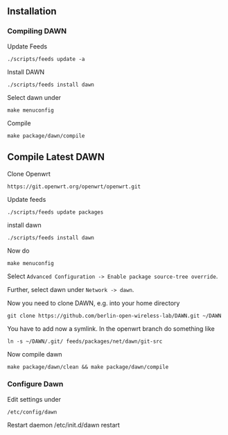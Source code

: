 ## Installation

### Compiling DAWN

Update Feeds

    ./scripts/feeds update -a

Install DAWN

    ./scripts/feeds install dawn

Select dawn under

    make menuconfig

Compile

    make package/dawn/compile

## Compile Latest DAWN

Clone Openwrt

    https://git.openwrt.org/openwrt/openwrt.git

Update feeds

    ./scripts/feeds update packages

install dawn

    ./scripts/feeds install dawn

Now do

    make menuconfig

Select `Advanced Configuration -> Enable package source-tree override`.

Further, select dawn under `Network -> dawn`.

Now you need to clone DAWN, e.g. into your home directory

    git clone https://github.com/berlin-open-wireless-lab/DAWN.git ~/DAWN

You have to add now a symlink. In the openwrt branch do something like

    ln -s ~/DAWN/.git/ feeds/packages/net/dawn/git-src

Now compile dawn

    make package/dawn/clean && make package/dawn/compile

### Configure Dawn

Edit settings under

    /etc/config/dawn

Restart daemon
    /etc/init.d/dawn restart